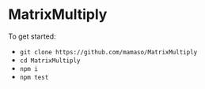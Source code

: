 # MatrixMultiply

To get started:

 - `git clone https://github.com/mamaso/MatrixMultiply`
 - `cd MatrixMultiply`
 - `npm i`
 - `npm test`
